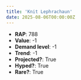 ```yaml
---
title: 'Knit Lephrachaun'
date: 2025-08-06T00:00:00Z
---
```

- **RAP**: 788
- **Value**: -1
- **Demand level**: -1
- **Trend**: -1
- **Projected?**: True
- **Hyped?**: True
- **Rare?**: True
